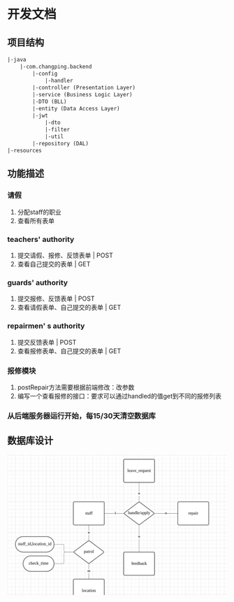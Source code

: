 # 开发文档
## 项目结构
```
|-java
    |-com.changping.backend
        |-config
            |-handler
        |-controller (Presentation Layer)
        |-service (Business Logic Layer)
        |-DTO (BLL)
        |-entity (Data Access Layer)
        |-jwt
            |-dto
            |-filter
            |-util
        |-repository (DAL)
|-resources
```
## 功能描述
### 请假
1. 分配staff的职业
2. 查看所有表单
### teachers' authority
1. 提交请假、报修、反馈表单 | POST
2. 查看自己提交的表单 | GET
### guards' authority
1. 提交报修、反馈表单 | POST
2. 查看请假表单、自己提交的表单 | GET
### repairmen' s authority
1. 提交反馈表单 | POST
2. 查看报修表单、自己提交的表单 | GET
### 报修模块
1. postRepair方法需要根据前端修改：改参数
2. 编写一个查看报修的接口：要求可以通过handled的值get到不同的报修列表
### 从后端服务器运行开始，每15/30天清空数据库

## 数据库设计
<img src="./image/databaseDesign.png">